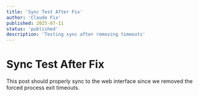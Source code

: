 ```yaml
---
title: 'Sync Test After Fix'
author: 'Claude Fix'
published: 2025-07-11
status: 'published'
description: 'Testing sync after removing timeouts'
---
```


# Sync Test After Fix

This post should properly sync to the web interface since we removed the forced process exit timeouts.